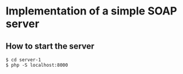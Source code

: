 # Implementation of a simple SOAP server

## How to start the server

```
$ cd server-1
$ php -S localhost:8000
```
